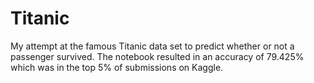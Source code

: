 # Titanic

My attempt at the famous Titanic data set to predict whether or not a passenger survived. The notebook resulted in an accuracy of 79.425% which was in the top 5% of submissions on Kaggle.
